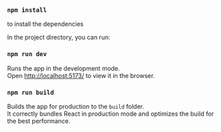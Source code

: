 ### `npm install`
to install the dependencies

In the project directory, you can run:

### `npm run dev`

Runs the app in the development mode.\
Open [http://localhost:5173/](http://localhost:5173/) to view it in the browser.


### `npm run build`

Builds the app for production to the `build` folder.\
It correctly bundles React in production mode and optimizes the build for the best performance.

